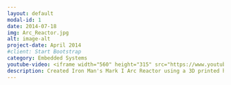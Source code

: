 ```yaml
---
layout: default
modal-id: 1
date: 2014-07-18
img: Arc_Reactor.jpg
alt: image-alt
project-date: April 2014
#client: Start Bootstrap
category: Embedded Systems
youtube-video: <iframe width="560" height="315" src="https://www.youtube.com/embed/1DcfSf4Fniw" title="YouTube video player" frameborder="0" allow="accelerometer; autoplay; clipboard-write; encrypted-media; gyroscope; picture-in-picture" allowfullscreen></iframe>
description: Created Iron Man's Mark I Arc Reactor using a 3D printed housing and individually controlling the LED's via an Arduino microcontroller. 
---
```

